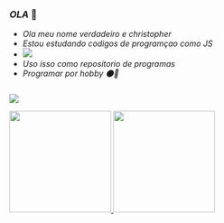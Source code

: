 ### *OLA* 🖤

- *Ola meu nome verdadeiro e christopher*
- *Estou estudando codigos de programçao como JS*
- ![](https://img.icons8.com/?size=1x&id=hKrJAdwqbGgG&format=gif)
- *Uso isso como repositorio de programas*
- *Programar por hobby 🌑🍃*  


![]()




![](https://media.tenor.com/WLcbm7ihHHsAAAAM/aesthetic.gif)






 
 
 
<div>
<a href="https://github.com/zharzinhoo">
<img height="180em" src="https://github-readme-stats.vercel.app/api/top-langs/?username=zharzinhoo&layout=compact&langs_count=7&theme=dracula"/>
<img height="180em" src="https://github-readme-stats.vercel.app/api?username=zharzinhoo&show_icons=true&theme=dracula&include_all_commits=true&count_private=true"/>
</div>
